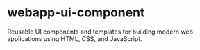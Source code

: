 # webapp-ui-component
Reusable UI components and templates for building modern web applications using HTML, CSS, and JavaScript.
